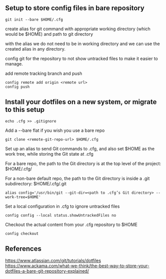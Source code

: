 ## Setup to store config files in bare repository

```
git init --bare $HOME/.cfg
```

create alias for git command with appropriate working directory (which would be $HOME) and path to git directory

with the alias we do not need to be in working directory and we can use the created alias in any directory. 

config git for the repository to not show untracked files to make it easier to manage.

add remote tracking branch and push

```
config remote add origin <remote url>
config push
```



## Install your dotfiles on a new system, or migrate to this setup

 


```
echo .cfg >> .gitignore
```


Add a --bare flat if you wish you use a bare repo

```
git clone <remote-git-repo-url> $HOME/.cfg
```


Set up an alias to send Git commands to .cfg, and also set $HOME as the work tree, while storing the Git state at .cfg

For a bare repo, the path to the Git directory is at the top level of the project: $HOME/.cfg/

For a non-bare default repo, the path to the Git directory is inside a .git subdirectory: $HOME/.cfg/.git

```
alias config='/usr/bin/git --git-dir=<path to .cfg’s Git directory> --work-tree=$HOME'
```

Set a local configuration in .cfg to ignore untracked files

```
config config --local status.showUntrackedFiles no
```

Checkout the actual content from your .cfg repository to $HOME

```
config checkout
```


## References

https://www.atlassian.com/git/tutorials/dotfiles
https://www.ackama.com/what-we-think/the-best-way-to-store-your-dotfiles-a-bare-git-repository-explained/

